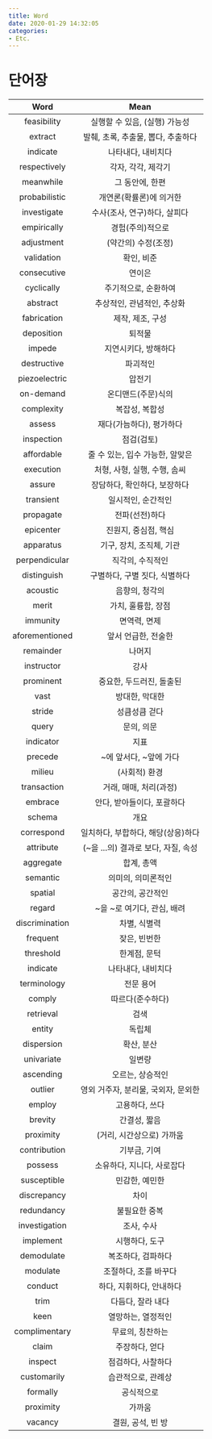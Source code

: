 ```yaml
---
title: Word
date: 2020-01-29 14:32:05
categories:
- Etc.
---
```

# 단어장
<!-- More -->
|Word|Mean|
|:--:|:--:|
|feasibility|실행할 수 있음, (실행) 가능성|
|extract|발췌, 초록, 추출물, 뽑다, 추출하다|
|indicate|나타내다, 내비치다|
|respectively|각자, 각각, 제각기|
|meanwhile|그 동안에, 한편|
|probabilistic|개연론(확률론)에 의거한|
|investigate|수사(조사, 연구)하다, 살피다|
|empirically|경험(주의)적으로|
|adjustment|(약간의) 수정(조정)|
|validation|확인, 비준|
|consecutive|연이은|
|cyclically|주기적으로, 순환하여|
|abstract|추상적인, 관념적인, 추상화|
|fabrication|제작, 제조, 구성|
|deposition|퇴적물|
|impede|지연시키다, 방해하다|
|destructive|파괴적인|
|piezoelectric|압전기|
|on-demand|온디맨드(주문)식의|
|complexity|복잡성, 복합성|
|assess|재다(가늠하다), 평가하다|
|inspection|점검(검토)|
|affordable|줄 수 있는, 입수 가능한, 알맞은|
|execution|처형, 사형, 실행, 수행, 솜씨|
|assure|장담하다, 확인하다, 보장하다|
|transient|일시적인, 순간적인|
|propagate|전파(선전)하다|
|epicenter|진원지, 중심점, 핵심|
|apparatus|기구, 장치, 조직체, 기관|
|perpendicular|직각의, 수직적인|
|distinguish|구별하다, 구별 짓다, 식별하다|
|acoustic|음향의, 청각의|
|merit|가치, 훌륭함, 장점|
|immunity|면역력, 면제|
|aforementioned|앞서 언급한, 전술한|
|remainder|나머지|
|instructor|강사|
|prominent|중요한, 두드러진, 돌출된|
|vast|방대한, 막대한|
|stride|성큼성큼 걷다|
|query|문의, 의문|
|indicator|지표|
|precede|~에 앞서다, ~앞에 가다|
|milieu|(사회적) 환경|
|transaction|거래, 매매, 처리(과정)|
|embrace|안다, 받아들이다, 포괄하다|
|schema|개요|
|correspond|일치하다, 부합하다, 해당(상응)하다|
|attribute|(~을 ...의) 결과로 보다, 자질, 속성|
|aggregate|합계, 총액|
|semantic|의미의, 의미론적인|
|spatial|공간의, 공간적인|
|regard|~을 ~로 여기다, 관심, 배려|
|discrimination|차별, 식별력|
|frequent|잦은, 빈번한|
|threshold|한계점, 문턱|
|indicate|나타내다, 내비치다|
|terminology|전문 용어|
|comply|따르다(준수하다)|
|retrieval|검색|
|entity|독립체|
|dispersion|확산, 분산|
|univariate|일변량|
|ascending|오르는, 상승적인|
|outlier|영외 거주자, 분리물, 국외자, 문외한|
|employ|고용하다, 쓰다|
|brevity|간결성, 짧음|
|proximity|(거리, 시간상으로) 가까움|
|contribution|기부금, 기여|
|possess|소유하다, 지니다, 사로잡다|
|susceptible|민감한, 예민한|
|discrepancy|차이|
|redundancy|불필요한 중복|
|investigation|조사, 수사|
|implement|시행하다, 도구|
|demodulate|복조하다, 검파하다|
|modulate|조절하다, 조를 바꾸다|
|conduct|하다, 지휘하다, 안내하다|
|trim|다듬다, 잘라 내다|
|keen|열망하는, 열정적인|
|complimentary|무료의, 칭찬하는|
|claim|주장하다, 얻다|
|inspect|점검하다, 사찰하다|
|customarily|습관적으로, 관례상|
|formally|공식적으로|
|proximity|가까움|
|vacancy|결원, 공석, 빈 방|
